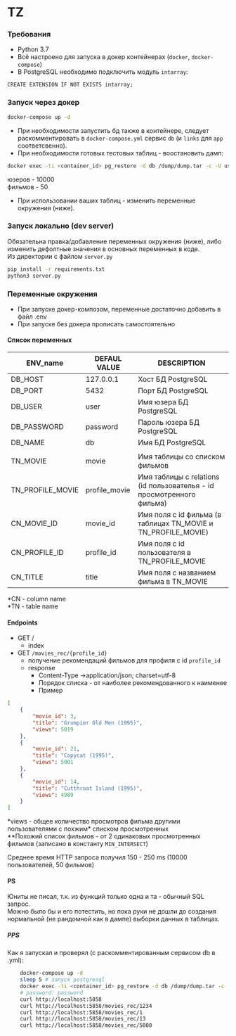 # TZ

### Требования
- Python 3.7
- Всё настроено для запуска в докер контейнерах (`docker`, `docker-compose`)  
- В PostgreSQL необходимо подключить модуль `intarray`:
```postgresql
CREATE EXTENSION IF NOT EXISTS intarray;
```

### Запуск через докер
```bash
docker-compose up -d
```
- При необходимости запустить бд также в контейнере, следует раскомментировать в `docker-compose.yml` сервис `db` (и `links` для `app` соответсвенно).  
- При необходимости готовых тестовых таблиц - воостановить дамп:
```bash
docker exec -ti <container_id> pg_restore -d db /dump/dump.tar -c -U user
```
юзеров - 10000  
фильмов - 50  
- При использовании ваших таблиц - изменить переменные окружения (ниже).  

### Запуск локально (dev server)
Обязательна правка/добавление переменных окружения (ниже), либо изменить дефолтные значения в основных переменных в коде.  
Из директории с файлом `server.py`
```bash
pip install -r requirements.txt
python3 server.py
```

### Переменныe окружения
- При запуске докер-композом, переменные достаточно добавить в файл .env
- При запуске без докера прописать самостоятельно

#### Список переменных
| ENV_name | DEFAUL VALUE | DESCRIPTION |
|---|---|---|
| DB_HOST | 127.0.0.1 | Хост БД PostgreSQL |
| DB_PORT | 5432 | Порт БД PostgreSQL |
| DB_USER | user | Имя юзера БД PostgreSQL |
| DB_PASSWORD | password | Пароль юзера БД PostgreSQL |
| DB_NAME | db | Имя БД PostgreSQL |
|   |   |   |
| TN_MOVIE | movie | Имя таблицы со списком фильмов |
| TN_PROFILE_MOVIE | profile_movie | Имя таблицы с relations (id пользователья - id просмотренного фильма) |
| CN_MOVIE_ID | movie_id | Имя поля с id фильма (в таблицах TN_MOVIE и TN_PROFILE_MOVIE) |
| CN_PROFILE_ID | profile_id | Имя поля с id пользователя в TN_PROFILE_MOVIE |
| CN_TITLE | title | Имя поля с названием фильма в TN_MOVIE |

*CN - column name  
*TN - table name  

#### Endpoints

- GET / 
    - index 
- GET `/movies_rec/{profile_id}`
    - получение рекомендаций фильмов для профиля с id `profile_id`
    - response
        - Content-Type →application/json; charset=utf-8
        - Порядок списка - от наиболее рекомендованного к наименее
        - Пример
```json
[
    {
        "movie_id": 3,
        "title": "Grumpier Old Men (1995)",
        "views": 5019
    },
    {
        "movie_id": 21,
        "title": "Copycat (1995)",
        "views": 5001
    },
    {
        "movie_id": 14,
        "title": "Cutthroat Island (1995)",
        "views": 4989
    }
]
```
*views - общее количество просмотров фильма другими пользователями с похжим\* списком просмотренных  
**Похожий список фильмов - от 2 одинаковых просмотренных фильмов (записано в константу `MIN_INTERSECT`)  

Среднее время HTTP запроса получил 150 - 250 ms (10000 пользователей, 50 фильмов)  

#### PS
Юниты не писал, т.к. из функций только одна и та - обычный SQL запрос.  
Можно было бы и его потестить, но пока руки не дошли до создания нормальной (не рандомной как в дампе) выборки данных в таблицах.  

##### PPS
Как я запускал и проверял (с раскомментированным сервисом db в .yml):
```bash
    docker-compose up -d
    sleep 5 # запуск postgresql
    docker exec -ti <container_id> pg_restore -d db /dump/dump.tar -c -U user
    # password: password
    curl http://localhost:5858
    curl http://localhost:5858/movies_rec/1234
    curl http://localhost:5858/movies_rec/1
    curl http://localhost:5858/movies_rec/13
    curl http://localhost:5858/movies_rec/5000
```